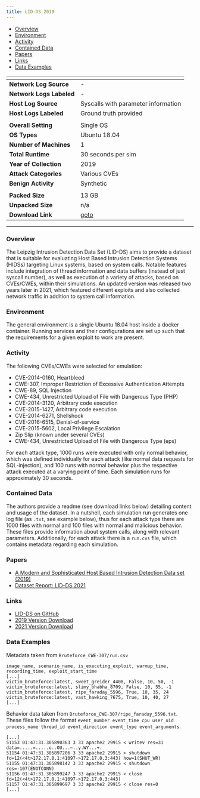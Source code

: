 ```yaml
---
title: LID-DS 2019
---
```


- [Overview](#overview)
- [Environment](#environment)
- [Activity](#activity)
- [Contained Data](#contained-data)
- [Papers](#papers)
- [Links](#links)
- [Data Examples](#data-examples)

| <!-- -->                 | <!-- -->                                                                 |
|--------------------------|--------------------------------------------------------------------------|
| **Network Log Source**   | -                                                                        |
| **Network Logs Labeled** | -                                                                        |
| **Host Log Source**      | Syscalls with parameter information                                      |
| **Host Logs Labeled**    | Ground truth provided                                                    |
|                          |                                                                          |
| **Overall Setting**      | Single OS                                                                |
| **OS Types**             | Ubuntu 18.04                                                             |
| **Number of Machines**   | 1                                                                        |
| **Total Runtime**        | 30 seconds per sim                                                       |
| **Year of Collection**   | 2019                                                                     |
| **Attack Categories**    | Various CVEs                                                             |
| **Benign Activity**      | Synthetic                                                                |
|                          |                                                                          |
| **Packed Size**          | 13 GB                                                                    |
| **Unpacked Size**        | n/a                                                                      |
| **Download Link**        | [goto](https://cloud.scadsai.uni-leipzig.de/index.php/s/HLXiWssriRMt9pp) |

***

### Overview

The Leipzig Intrusion Detection Data Set (LID-DS) aims to provide a dataset that is suitable for evaluating Host Based
Intrusion Detection Systems (HIDSs) targeting Linux systems, based on system calls.
Notable features include integration of thread information and data buffers (instead of just syscall number), as well as
execution of a variety of attacks, based on CVEs/CWEs, within their simulations.
An updated version was released two years later in 2021, which featured different exploits and also collected network
traffic in addition to system call information.

### Environment

The general environment is a single Ubuntu 18.04 host inside a docker container.
Running services and their configurations are set up such that the requirements for a given exploit to work are present.

### Activity

The following CVEs/CWEs were selected for emulation:

- CVE-2014-0160, Heartbleed
- CWE-307, Improper Restriction of Excessive Authentication Attempts
- CWE-89, SQL Injection
- CWE-434, Unrestricted Upload of File with Dangerous Type (PHP)
- CVE-2014-3120, Arbitrary code execution
- CVE-2015-1427, Arbitrary code execution
- CVE-2014-6271, Shellshock
- CVE-2016-6515, Denial-of-service
- CVE-2015-5602, Local Privilege Escalation
- Zip Slip (known under several CVEs)
- CWE-434, Unrestricted Upload of File with Dangerous Type (eps)

For each attack type, 1000 runs were executed with only normal behavior, which was defined individually for each
attack (like normal data requests for SQL-injection), and 100 runs with normal behavior plus the respective attack
executed at a varying point of time.
Each simulation runs for approximately 30 seconds.

### Contained Data

The authors provide a readme (see download links below) detailing content and usage of the dataset.
In a nutshell, each simulation run generates one log file (as `.txt`, see example below), thus for each attack type
there are 1000 files with normal and 100 files with normal and malicious behavior.
These files provide information about system calls, along with relevant parameters.
Additionally, for each attack there is a `run.cvs` file, which contains metadata regarding each simulation.

### Papers

- [A Modern and Sophisticated Host Based Intrusion Detection Data set (2019)](https://dbs.uni-leipzig.de/research/publications/a-modern-and-sophisticated-host-based-intrusion-detection-data-set)
- [Dataset Report: LID-DS 2021](https://doi.org/10.1007/978-3-031-35190-7_6)

### Links

- [LID-DS on GitHub](https://github.com/LID-DS/LID-DS)
- [2019 Version Download](https://cloud.scadsai.uni-leipzig.de/index.php/s/HLXiWssriRMt9pp)
- [2021 Version Download](https://cloud.scadsai.uni-leipzig.de/index.php/s/cRswswLo2QfLNYL)

### Data Examples

Metadata taken from `Bruteforce_CWE-307/run.csv`

```
image_name, scenario_name, is_executing_exploit, warmup_time, recording_time, exploit_start_time
[...]
victim_bruteforce:latest, sweet_greider_4408, False, 10, 50, -1
victim_bruteforce:latest, slimy_bhabha_8709, False, 10, 55, -1
victim_bruteforce:latest, ripe_faraday_5596, True, 10, 35, 24
victim_bruteforce:latest, vast_hawking_7675, True, 10, 40, 27
[...]
```

Behavior data taken from `Bruteforce_CWE-307/ripe_faraday_5596.txt`.
These files follow the
format `event_number event_time cpu user_uid process_name thread_id event_direction event_type event_arguments`.

```
[...]
51153 01:47:31.305890363 3 33 apache2 29915 < writev res=31 data=.....=.....o..OU...~..y.WY...+. 
51154 01:47:31.305897206 3 33 apache2 29915 > shutdown fd=12(<4t>172.17.0.1:41097->172.17.0.3:443) how=1(SHUT_WR) 
51155 01:47:31.305898142 3 33 apache2 29915 < shutdown res=-107(ENOTCONN) 
51156 01:47:31.305899247 3 33 apache2 29915 > close fd=12(<4t>172.17.0.1:41097->172.17.0.3:443) 
51157 01:47:31.305899697 3 33 apache2 29915 < close res=0 
[...]
```